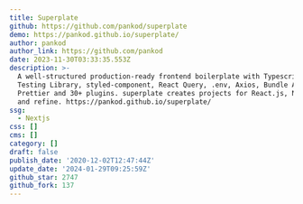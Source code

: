 ```yaml
---
title: Superplate
github: https://github.com/pankod/superplate
demo: https://pankod.github.io/superplate/
author: pankod
author_link: https://github.com/pankod
date: 2023-11-30T03:33:35.553Z
description: >-
  A well-structured production-ready frontend boilerplate with Typescript, React
  Testing Library, styled-component, React Query, .env, Axios, Bundle Analyzer,
  Prettier and 30+ plugins. superplate creates projects for React.js, Next.js,
  and refine. https://pankod.github.io/superplate/
ssg:
  - Nextjs
css: []
cms: []
category: []
draft: false
publish_date: '2020-12-02T12:47:44Z'
update_date: '2024-01-29T09:25:59Z'
github_star: 2747
github_fork: 137
---
```


